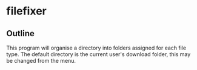 # filefixer


## Outline
This program will organise a directory into folders assigned for each file type.
The default directory is the current user's download folder, this may be changed from the menu.
